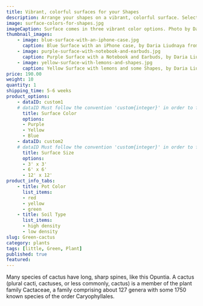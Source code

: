 ```yaml
---
title: Vibrant, colorful surfaces for your Shapes
description: Arrange your shapes on a vibrant, colorful surface. Select from three different color options
image: surface-colors-for-shapes.jpg
imageCaption: Surface comes in three vibrant color options. Photo by Daria Liudnaya from Pexels
thumbnail_images:
    - image: blue-surface-with-an-iphone-case.jpg
      caption: Blue Surface with an iPhone case, by Daria Liudnaya from Pexels
    - image: purple-surface-with-notebook-and-earbuds.jpg
      caption: Purple Surface with a Notebook and Earbuds, by Daria Liudnaya from Pexels
    - image: yellow-surface-with-lemons-and-shapes.jpg
      caption: Yellow Surface with lemons and some Shapes, by Daria Liudnaya from Pexels
price: 190.00
weight: 10
quantity: 1
shipping_time: 5-6 weeks
product_options:
    - dataID: custom1
    # dataID Must follow the convention 'custom{integer}' in order to fully integrate the options into the shopping cart
      title: Surface Color
      options:
      - Purple
      - Yellow
      - Blue
    - dataID: custom2
    # dataID Must follow the convention 'custom{integer}' in order to fully integrate the options into the shopping cart
      title: Surface Size
      options:
      - 3' x 3'
      - 6' x 6'
      - 12' x 12'
product_info_tabs:
    - title: Pot Color
      list_items:
      - red
      - yellow
      - green
    - title: Soil Type
      list_items:
      - high density
      - low density
slug: Green-cactus
category: plants
tags: [little, Green, Plant]
published: true
featured:
---
```


Many species of cactus have long, sharp spines, like this Opuntia. A cactus (plural cacti, cactuses, or less commonly, cactus) is a member of the plant family Cactaceae, a family comprising about 127 genera with some 1750 known species of the order Caryophyllales.